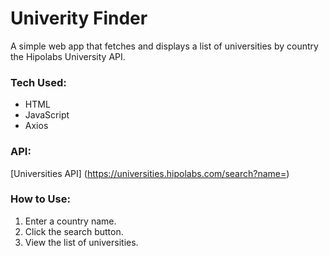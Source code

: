 # Univerity Finder 
A simple web app that fetches and displays a list of universities by country the Hipolabs University API.

### Tech Used:
- HTML
- JavaScript
- Axios

### API:
[Universities API] (https://universities.hipolabs.com/search?name=)

### How to Use:
1. Enter a country name.
2. Click the search button.
3. View the list of universities.
